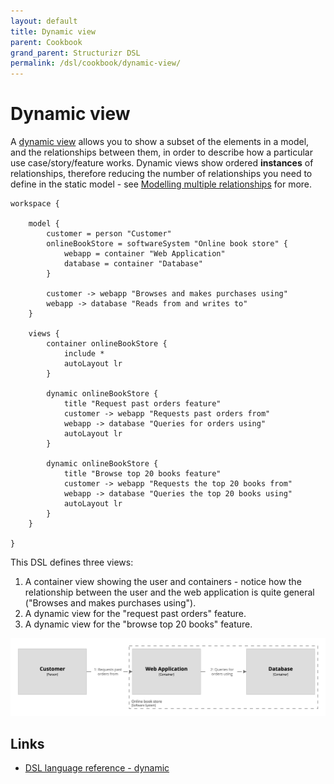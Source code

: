 ```yaml
---
layout: default
title: Dynamic view
parent: Cookbook
grand_parent: Structurizr DSL
permalink: /dsl/cookbook/dynamic-view/
---
```


# Dynamic view

A [dynamic view](https://c4model.com/#DynamicDiagram) allows you to show a subset of the elements in a model, and the relationships between them, in order to describe how a particular use case/story/feature works. Dynamic views show ordered __instances__ of relationships, therefore reducing the number of relationships you need to define in the static model - see [Modelling multiple relationships](https://dev.to/simonbrown/modelling-multiple-relationships-51bf) for more.

```
workspace {

    model {
        customer = person "Customer"
        onlineBookStore = softwareSystem "Online book store" {
            webapp = container "Web Application"
            database = container "Database"
        }

        customer -> webapp "Browses and makes purchases using"
        webapp -> database "Reads from and writes to"
    }

    views {
        container onlineBookStore {
            include *
            autoLayout lr
        }
        
        dynamic onlineBookStore {
            title "Request past orders feature"
            customer -> webapp "Requests past orders from"
            webapp -> database "Queries for orders using"
            autoLayout lr
        }
        
        dynamic onlineBookStore {
            title "Browse top 20 books feature"
            customer -> webapp "Requests the top 20 books from"
            webapp -> database "Queries the top 20 books using"
            autoLayout lr
        }
    }
    
}
```

This DSL defines three views:

1. A container view showing the user and containers - notice how the relationship between the user and the web application is quite general ("Browses and makes purchases using").
2. A dynamic view for the "request past orders" feature.
2. A dynamic view for the "browse top 20 books" feature.

[![](example-1.png)](http://structurizr.com/dsl?src=https://docs.structurizr.com/dsl/cookbook/dynamic-view/example-1.dsl)

## Links

- [DSL language reference - dynamic](/dsl/language#dynamic-view)